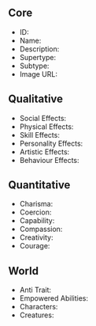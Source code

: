## Core
- <span class="text-field" data-tooltip="Text">ID</span>:
- <span class="text-field" data-tooltip="Text">Name</span>:
- <span class="text-field" data-tooltip="Text">Description</span>:
- <span class="text-field" data-tooltip="Text">Supertype</span>:
- <span class="text-field" data-tooltip="Text">Subtype</span>:
- <span class="text-field" data-tooltip="Text">Image URL</span>:

## Qualitative
- <span class="text-field" data-tooltip="Text">Social Effects</span>:
- <span class="text-field" data-tooltip="Text">Physical Effects</span>:
- <span class="text-field" data-tooltip="Text">Skill Effects</span>:
- <span class="text-field" data-tooltip="Text">Personality Effects</span>:
- <span class="text-field" data-tooltip="Text">Artistic Effects</span>:
- <span class="text-field" data-tooltip="Text">Behaviour Effects</span>:

## Quantitative
- <span class="number-field" data-tooltip="Number, max: 100">Charisma</span>:
- <span class="number-field" data-tooltip="Number, max: 100">Coercion</span>:
- <span class="number-field" data-tooltip="Number, max: 100">Capability</span>:
- <span class="number-field" data-tooltip="Number, max: 100">Compassion</span>:
- <span class="number-field" data-tooltip="Number, max: 100">Creativity</span>:
- <span class="number-field" data-tooltip="Number, max: 100">Courage</span>:

## World
- <span class="link-field" data-tooltip="Single Trait">Anti Trait</span>:
- <span class="multi-link-field" data-tooltip="Multi Ability">Empowered Abilities</span>:
- <span class="reverse-link-field" data-tooltip="Multi Character">Characters</span>:
- <span class="reverse-link-field" data-tooltip="Multi Creature">Creatures</span>:
